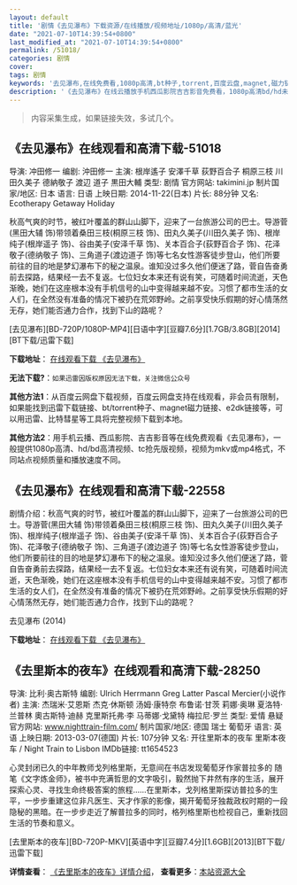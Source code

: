 ```yaml
---
layout: default
title: '剧情《去见瀑布》下载资源/在线播放/视频地址/1080p/高清/蓝光'
date: "2021-07-10T14:39:54+0800"
last_modified_at: "2021-07-10T14:39:54+0800"
permalink: /51018/
categories: 剧情
cover:
tags: 剧情
keywords: '去见瀑布,在线免费看,1080p高清,bt种子,torrent,百度云盘,magnet,磁力链,迅雷下载资源'
description: '《去见瀑布》在线云播放手机西瓜影院吉吉影音免费看，1080p高清bd/hd未删减完整版和tc抢先枪版，mkv/mp4格式，附带bt/torrent种子、magnet/磁力链、百度云盘、网盘资源迅雷下载链接'
---
```


>内容采集生成，如果链接失效，多试几个。


## 《去见瀑布》在线观看和高清下载-51018

导演: 冲田修一 编剧: 沖田修一 主演: 根岸遙子 安澤千草 荻野百合子 桐原三枝 川田久美子 德納敬子 渡辺 道子 黒田大輔 类型: 剧情 官方网站: takimini.jp 制片国家/地区: 日本 语言: 日语 上映日期: 2014-11-22(日本) 片长: 88分钟 又名: Ecotherapy Getaway Holiday

秋高气爽的时节，被红叶覆盖的群山山脚下，迎来了一台旅游公司的巴士。导游菅(黑田大辅 饰)带领着桑田三枝(桐原三枝 饰)、田丸久美子(川田久美子 饰)、根岸纯子(根岸遥子 饰)、谷由美子(安泽千草 饰)、关本百合子(荻野百合子 饰)、花泽敬子(德纳敬子 饰)、三角道子(渡边道子 饰)等七名女性游客徒步登山，他们所要前往的目的地是梦幻瀑布下的秘之温泉。谁知没过多久他们便迷了路，菅自告奋勇前去探路，结果经一去不复返。七位妇女本来还有说有笑，可随着时间流逝，天色渐晚，她们在这座根本没有手机信号的山中变得越来越不安。习惯了都市生活的女人们，在全然没有准备的情况下被扔在荒郊野岭。之前享受快乐假期的好心情荡然无存，她们能否通力合作，找到下山的路呢？


[去见瀑布][BD-720P/1080P-MP4][日语中字][豆瓣7.6分][1.7GB/3.8GB][2014][BT下载/迅雷下载]

**下载地址**： [在线观看下载 《去见瀑布》](https://www.btdx8.com/torrent/ecotherapy_getaway_holiday_2014.html) 


**无法下载?**：`如果迅雷因版权原因无法下载，关注微信公众号 `

**其他方法1**：从百度云网盘下载视频，百度云网盘支持在线观看，非会员有限制，如果能找到迅雷下载链接、bt/torrent种子、magnet磁力链接、e2dk链接等，可以用迅雷、比特彗星等工具将完整视频下载到本地。

**其他方法2**：用手机云播、西瓜影院、吉吉影音等在线免费观看《去见瀑布》，一般提供1080p高清、hd/bd高清视频、tc抢先版视频，视频为mkv或mp4格式，不同站点视频质量和播放速度不同。


## 《去见瀑布》在线观看和高清下载-22558

剧情介绍：秋高气爽的时节，被红叶覆盖的群山山脚下，迎来了一台旅游公司的巴士。导游菅(黑田大辅 饰)带领着桑田三枝(桐原三枝 饰)、田丸久美子(川田久美子 饰)、根岸纯子(根岸遥子 饰)、谷由美子(安泽千草 饰)、关本百合子(荻野百合子 饰)、花泽敬子(德纳敬子 饰)、三角道子(渡边道子 饰)等七名女性游客徒步登山，他们所要前往的目的地是梦幻瀑布下的秘之温泉。谁知没过多久他们便迷了路，菅自告奋勇前去探路，结果经一去不复返。七位妇女本来还有说有笑，可随着时间流逝，天色渐晚，她们在这座根本没有手机信号的山中变得越来越不安。习惯了都市生活的女人们，在全然没有准备的情况下被扔在荒郊野岭。之前享受快乐假期的好心情荡然无存，她们能否通力合作，找到下山的路呢？


去见瀑布 (2014)

**下载地址**： [在线观看下载 《去见瀑布》](https://www.btbtdy.me/btdy/dy404.html) 


## 《去里斯本的夜车》在线观看和高清下载-28250

导演: 比利·奥古斯特 编剧: Ulrich Herrmann Greg Latter Pascal Mercier(小说作者) 主演: 杰瑞米·艾恩斯 杰克·休斯顿 汤姆·康特奈 布鲁诺·甘茨 莉娜·奥琳 夏洛特·兰普林 奧古斯特·迪赫 克里斯托弗·李 马蒂娜·戈黛特 梅拉尼·罗兰 类型: 爱情 悬疑 官方网站: www.nighttrain-film.com/ 制片国家/地区: 德国 瑞士 葡萄牙 语言: 英语 上映日期: 2013-03-07(德国) 片长: 107分钟 又名: 开往里斯本的夜车 里斯本夜车 / Night Train to Lisbon IMDb链接: tt1654523

心灵封闭已久的中年教师戈列格里斯，无意间在书店发现葡萄牙作家普拉多的 随笔《文字炼金师》，被书中充满哲思的文字吸引，毅然抛下井然有序的生活，展开探索心灵、寻找生命终极答案的旅程……在里斯本，戈列格里斯探访普拉多的生平，一步步重建这位非凡医生、天才作家的影像，揭开葡萄牙独裁政权时期的一段隐秘的黑暗。在一步步走近了解普拉多的同时，格列格里斯也检视自己，重新找回生活的节奏和意义。


[去里斯本的夜车][BD-720P-MKV][英语中字][豆瓣7.4分][1.6GB][2013][BT下载/迅雷下载]

**详情查看**： [《去里斯本的夜车》详情介绍](/movie/28250/)， **查看更多**：[本站资源大全](/movie/t/all/)

